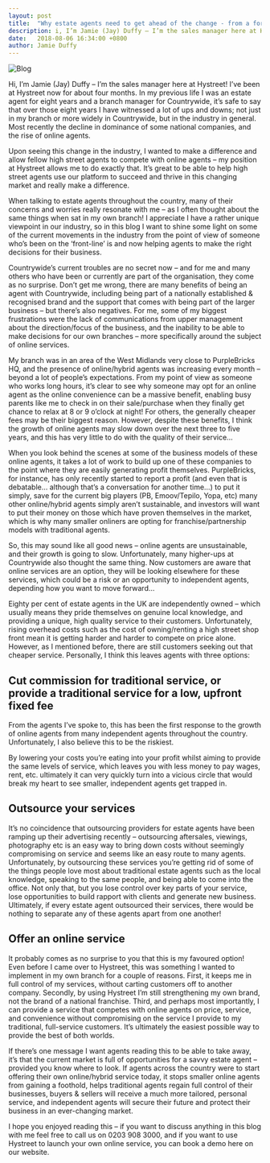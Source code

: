 ```yaml
---
layout: post
title:  "Why estate agents need to get ahead of the change - from a former estate agent"
description: i, I’m Jamie (Jay) Duffy – I’m the sales manager here at Hystreet! I’ve been at Hystreet now for about four months. In my previous life I...
date:   2018-08-06 16:34:00 +0800
author: Jamie Duffy
---
```


![Blog]({{site.url}}/images/jay-tall.png)

Hi, I’m Jamie (Jay) Duffy – I’m the sales manager here at Hystreet! I’ve been at Hystreet now for about four months. In my previous life I was an estate agent for eight years and a branch manager for Countrywide, it’s safe to say that over those eight years I have witnessed a lot of ups and downs; not just in my branch or more widely in Countrywide, but in the industry in general. Most recently the decline in dominance of some national companies, and the rise of online agents.
<!--more-->
Upon seeing this change in the industry, I wanted to make a difference and allow fellow high street agents to compete with online agents – my position at Hystreet allows me to do exactly that. It’s great to be able to help high street agents use our platform to succeed and thrive in this changing market and really make a difference.

When talking to estate agents throughout the country, many of their concerns and worries really resonate with me – as I often thought about the same things when sat in my own branch! I appreciate I have a rather unique viewpoint in our industry, so in this blog I want to shine some light on some of the current movements in the industry from the point of view of someone who’s been on the ‘front-line’ is and now helping agents to make the right decisions for their business.

Countrywide’s current troubles are no secret now – and for me and many others who have been or currently are part of the organisation, they come as no surprise. Don’t get me wrong, there are many benefits of being an agent with Countrywide, including being part of a nationally established & recognised brand and the support that comes with being part of the larger business – but there’s also negatives. For me, some of my biggest frustrations were the lack of communications from upper management about the direction/focus of the business, and the inability to be able to make decisions for our own branches – more specifically around the subject of online services.

My branch was in an area of the West Midlands very close to PurpleBricks HQ, and the presence of online/hybrid agents was increasing every month – beyond a lot of people’s expectations. From my point of view as someone who works long hours, it’s clear to see why someone may opt for an online agent as the online convenience can be a massive benefit, enabling busy parents like me to check in on their sale/purchase when they finally get chance to relax at 8 or 9 o’clock at night! For others, the generally cheaper fees may be their biggest reason. However, despite these benefits, I think the growth of online agents may slow down over the next three to five years, and this has very little to do with the quality of their service…

When you look behind the scenes at some of the business models of these online agents, it takes a lot of work to build up one of these companies to the point where they are easily generating profit themselves. PurpleBricks, for instance, has only recently started to report a profit (and even that is debatable… although that’s a conversation for another time…) to put it simply, save for the current big players (PB, Emoov/Tepilo, Yopa, etc) many other online/hybrid agents simply aren’t sustainable, and investors will want to put their money on those which have proven themselves in the market, which is why many smaller onliners are opting for franchise/partnership models with traditional agents.

So, this may sound like all good news – online agents are unsustainable, and their growth is going to slow. Unfortunately, many higher-ups at Countrywide also thought the same thing. Now customers are aware that online services are an option, they will be looking elsewhere for these services, which could be a risk or an opportunity to independent agents, depending how you want to move forward…

Eighty per cent of estate agents in the UK are independently owned – which usually means they pride themselves on genuine local knowledge, and providing a unique, high quality service to their customers. Unfortunately, rising overhead costs such as the cost of owning/renting a high street shop front mean it is getting harder and harder to compete on price alone. However, as I mentioned before, there are still customers seeking out that cheaper service. Personally, I think this leaves agents with three options:

<h2>Cut commission for traditional service, or provide a traditional service for a low, upfront fixed fee</h2>

From the agents I’ve spoke to, this has been the first response to the growth of online agents from many independent agents throughout the country. Unfortunately, I also believe this to be the riskiest.

By lowering your costs you’re eating into your profit whilst aiming to provide the same levels of service, which leaves you with less money to pay wages, rent, etc. ultimately it can very quickly turn into a vicious circle that would break my heart to see smaller, independent agents get trapped in.

<h2>Outsource your services</h2>

It’s no coincidence that outsourcing providers for estate agents have been ramping up their advertising recently – outsourcing aftersales, viewings, photography etc is an easy way to bring down costs without seemingly compromising on service and seems like an easy route to many agents. Unfortunately, by outsourcing these services you’re getting rid of some of the things people love most about traditional estate agents such as the local knowledge, speaking to the same people, and being able to come into the office. Not only that, but you lose control over key parts of your service, lose opportunities to build rapport with clients and generate new business. Ultimately, if every estate agent outsourced their services, there would be nothing to separate any of these agents apart from one another!

<h2>Offer an online service</h2>

It probably comes as no surprise to you that this is my favoured option! Even before I came over to Hystreet, this was something I wanted to implement in my own branch for a couple of reasons. First, it keeps me in full control of my services, without carting customers off to another company. Secondly, by using Hystreet I’m still strengthening my own brand, not the brand of a national franchise. Third, and perhaps most importantly, I can provide a service that competes with online agents on price, service, and convenience without compromising on the service I provide to my traditional, full-service customers. It’s ultimately the easiest possible way to provide the best of both worlds.

If there’s one message I want agents reading this to be able to take away, it’s that the current market is full of opportunities for a savvy estate agent – provided you know where to look. If agents across the country were to start offering their own online/hybrid service today, it stops smaller online agents from gaining a foothold, helps traditional agents regain full control of their businesses, buyers & sellers will receive a much more tailored, personal service, and independent agents will secure their future and protect their business in an ever-changing market.

I hope you enjoyed reading this – if you want to discuss anything in this blog with me feel free to call us on 0203 908 3000, and if you want to use Hystreet to launch your own online service, you can book a demo here on our website.

